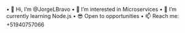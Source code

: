 • 👋 Hi, I’m @JorgeLBravo
• 👀 I’m interested in Microservices
• 🌱 I’m currently learning Node.js
• 😎 Open to opportunities
• 📫 Reach me: +51940757066

<!---
JorgeLBravo/JorgeLBravo is a ✨ special ✨ repository because its `README.md` (this file) appears on your GitHub profile.
You can click the Preview link to take a look at your changes.
--->
